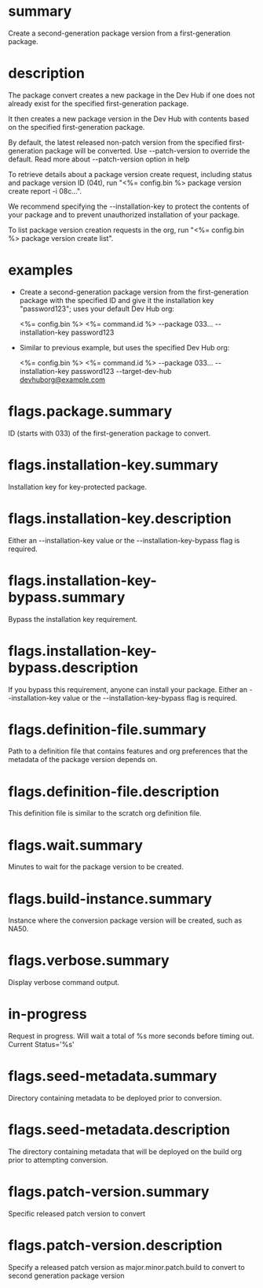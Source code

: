 # summary

Create a second-generation package version from a first-generation package.

# description

The package convert creates a new package in the Dev Hub if one does not already exist for the specified first-generation package.

It then creates a new package version in the Dev Hub with contents based on the specified first-generation package.

By default, the latest released non-patch version from the specified first-generation package will be converted. Use --patch-version to override the default. Read more about --patch-version option in help

To retrieve details about a package version create request, including status and package version ID (04t), run "<%= config.bin %> package version create report -i 08c...".

We recommend specifying the --installation-key to protect the contents of your package and to prevent unauthorized installation of your package.

To list package version creation requests in the org, run "<%= config.bin %> package version create list".

# examples

- Create a second-generation package version from the first-generation package with the specified ID and give it the installation key "password123"; uses your default Dev Hub org:

  <%= config.bin %> <%= command.id %> --package 033... --installation-key password123

- Similar to previous example, but uses the specified Dev Hub org:

  <%= config.bin %> <%= command.id %> --package 033... --installation-key password123 --target-dev-hub devhuborg@example.com

# flags.package.summary

ID (starts with 033) of the first-generation package to convert.

# flags.installation-key.summary

Installation key for key-protected package.

# flags.installation-key.description

Either an --installation-key value or the --installation-key-bypass flag is required.

# flags.installation-key-bypass.summary

Bypass the installation key requirement.

# flags.installation-key-bypass.description

If you bypass this requirement, anyone can install your package. Either an --installation-key value or the --installation-key-bypass flag is required.

# flags.definition-file.summary

Path to a definition file that contains features and org preferences that the metadata of the package version depends on.

# flags.definition-file.description

This definition file is similar to the scratch org definition file.

# flags.wait.summary

Minutes to wait for the package version to be created.

# flags.build-instance.summary

Instance where the conversion package version will be created, such as NA50.

# flags.verbose.summary

Display verbose command output.

# in-progress

Request in progress. Will wait a total of %s more seconds before timing out. Current Status='%s'

# flags.seed-metadata.summary

Directory containing metadata to be deployed prior to conversion.

# flags.seed-metadata.description

The directory containing metadata that will be deployed on the build org prior to attempting conversion.

# flags.patch-version.summary

Specific released patch version to convert

# flags.patch-version.description

Specify a released patch version as major.minor.patch.build to convert to second generation package version

